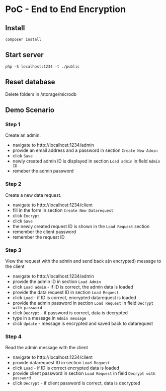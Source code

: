 # PoC - End to End Encryption

## Install ##

`composer install`

## Start server ##

`php -S localhost:1234 -t ./public`

## Reset database ##

Delete folders in /storage/microdb

## Demo Scenario ##

### Step 1 ###

Create an admin:

* navigate to http://localhost:1234/admin
* provide an email address and a password in section `Create New Admin`
* click `Save`
* newly created admin ID is displayed in section `Load admin` in field `Admin ID`
* remeber the admin password

### Step 2 ###

Create a new data request.

* navigate to http://localhost:1234/client
* fill in the form in section `Create New Datarequest`
* click `Encrypt`
* click `Save`
* the newly created request ID is shown in the `Load Request` section
* remember the client password
* remember the request ID

### Step 3 ###

View the request with the admin and send back a(n encrypted) message to the client

* navigate to http://localhost:1234/admin
* provide the admin ID in section `Load Admin`
* click `Load admin` - if ID is correct, the admin data is loaded
* provide the data request ID in section `Load Request`
* click `Load` - if ID is correct, encrypted datarequest is loaded
* provide the admin password in section `Load Request` in field `Decrypt with password`
* click `Decrypt` - if password is correct, data is decrypted
* type in a message in `Admin message`
* click `Update` - message is encrypted and saved back to datarequest

### Step 4 ###

Read the admin message with the client

* navigate to http://localhost:1234/client
* provide datarequest ID in section `Load Request`
* click `Load` - if ID is correct encrypted data is loaded
* provide client password in section `Load Request` in field `Decrypt with password`
* click `Decrypt` - if client password is correct, data is decrypted
